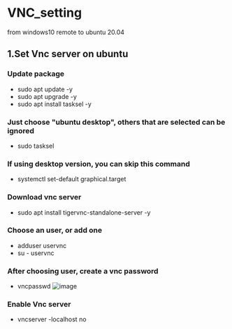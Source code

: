 # VNC_setting
from windows10 remote to ubuntu 20.04

## 1.Set Vnc server on ubuntu

### Update package
* sudo apt update -y
* sudo apt upgrade -y
* sudo apt install tasksel -y

### Just choose "ubuntu desktop", others that are selected can be ignored
* sudo tasksel


### If using desktop version, you can skip this command
* systemctl set-default graphical.target


### Download vnc server
* sudo apt install tigervnc-standalone-server -y

### Choose an user, or add one
* adduser uservnc 
* su - uservnc

### After choosing user, create a vnc password
*  vncpasswd
![image](https://github.com/u11334342/VNC_setting/result1.PNG)
### Enable Vnc server
*  vncserver -localhost no





